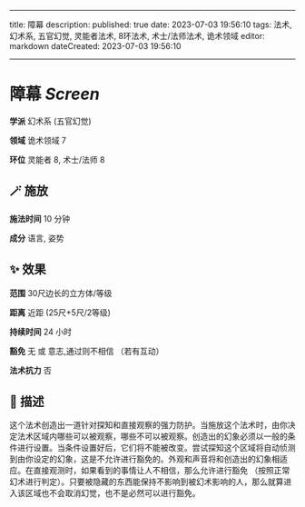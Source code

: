 
---
title: 障幕
description: 
published: true
date: 2023-07-03 19:56:10
tags: 法术, 幻术系, 五官幻觉, 灵能者法术, 8环法术, 术士/法师法术, 诡术领域
editor: markdown
dateCreated: 2023-07-03 19:56:10

---

# **障幕** *Screen*

**学派** 幻术系 (五官幻觉) 

**领域** 诡术领域 7

**环位** 灵能者 8, 术士/法师 8

## 🪄 施放

**施法时间** 10 分钟

**成分** 语言, 姿势

## ✨ 效果  

**范围** 30尺边长的立方体/等级

**距离** 近距 (25尺+5尺/2等级)  

**持续时间** 24 小时 

**豁免** 无 或 意志,通过则不相信 （若有互动）

**法术抗力** 否

## 📖 描述

这个法术创造出一道针对探知和直接观察的强力防护。当施放这个法术时，由你决定法术区域内哪些可以被观察，哪些不可以被观察。创造出的幻象必须以一般的条件进行设置。当条件设置好后，它们将不能被改变。尝试探知这个区域将自动侦测到由你设定的幻象，这是不允许进行豁免的。外观和声音将和创造出的幻象相适应。在直接观测时，如果看到的事情让人不相信，那么允许进行豁免 （按照正常幻术进行判定）。只要被隐藏的东西能保持不影响到被幻术影响的人，那么就算进入该区域也不会取消幻觉，也不是必然可以进行豁免。
    